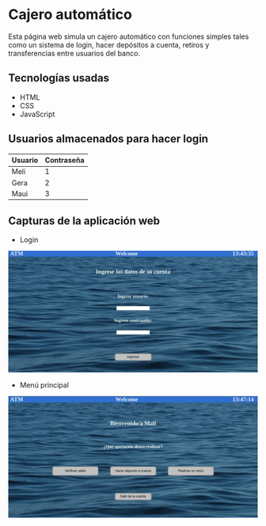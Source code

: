 # Cajero automático

Esta página web simula un cajero automático con funciones simples tales como un sistema de login, hacer depósitos a cuenta, retiros y transferencias entre usuarios del banco.

## Tecnologías usadas

* HTML
* CSS
* JavaScript

## Usuarios almacenados para hacer login

Usuario | Contraseña
 ------ | ---------- 
Meli    | 1 
Gera    | 2 
Maui    | 3 


## Capturas de la aplicación web

* Login

![alt text](./capturas/login.jpg)

* Menú principal

![alt text](./capturas/menu.jpg)
